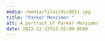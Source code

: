 ```yaml
---
media: /media/files/dsc0051.jpg
title: "Parker Menzimer "
alt: A portrait of Parker Menzimer
date: 2022-12-15T13:55:00-0500
---
```


